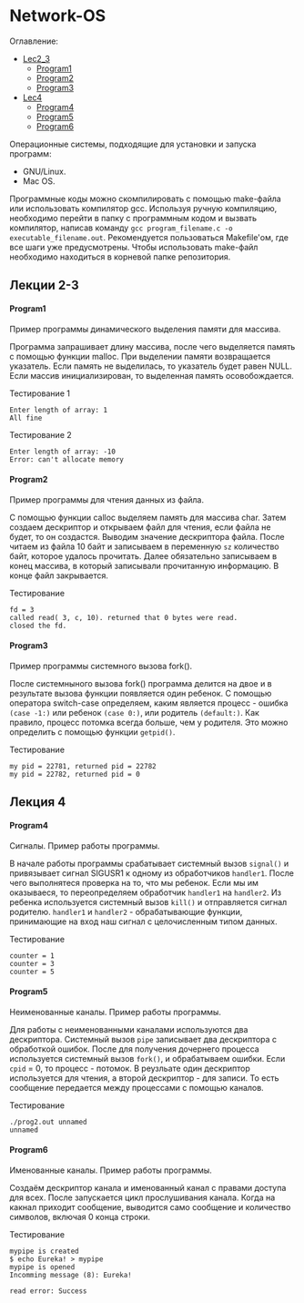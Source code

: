 # Network-OS
Оглавление:
+ [Lec2_3](#Lecture2_3)
   + [Program1](#Program1)
   + [Program2](#Program2)
   + [Program3](#Program3)
+ [Lec4](#Lecture4)
   + [Program4](#Program4)
   + [Program5](#Program5)
   + [Program6](#Program6)

Операционные системы, подходящие для установки и запуска программ:
- GNU/Linux.
- Mac OS.
 
Программные коды можно скомпилировать с помощью make-файла или использовать компилятор gcc. Используя ручную компиляцию, необходимо перейти в папку с программным кодом и вызвать компилятор, написав команду `gcc program_filename.c -o executable_filename.out`. Рекомендуется пользоваться Makefile'ом, где все шаги уже предусмотрены. Чтобы использовать make-файл необходимо находиться в корневой папке репозитория.

## <a name="Lecture2_3">Лекции 2-3</a>
#### <a name="Program1">Program1</a>  
Пример программы динамического выделения памяти для массива.

Программа запрашивает длину массива, после чего выделяется память с помощью функции malloc. При выделении памяти возвращается указатель. Если память не выделилась, то указатель будет равен NULL. Если массив инициализирован, то выделенная память осовобождается.  

Тестирование 1 
```
Enter length of array: 1  
All fine 
```
Тестирование 2 
```
Enter length of array: -10  
Error: can't allocate memory 
```

#### <a name="Program2">Program2</a>  
Пример программы для чтения данных из файла.  

C помощью функции calloc выделяем память для массива char. Затем создаем дескриптор и открываем файл для чтения, если файла не будет, то он создастся. Выводим значение дескриптора файла. После читаем из файла 10 байт и записываем в переменную `sz` количество байт, которое удалось прочитать. Далее обязательно записываем в конец массива, в который записывали прочитанную информацию. В конце файл закрывается.  

Тестирование 
```
fd = 3  
called read( 3, c, 10). returned that 0 bytes were read.  
closed the fd.  
```

#### <a name="Program3">Program3</a>  
Пример программы системного вызова fork().  

После системныного вызова fork() программа делится на двое и в результате вызова функции появляется один ребенок. С помощью оператора switch-case определяем, каким является процесс - ошибка `(case -1:)` или ребенок `(case 0:)`, или родитель `(default:)`. Как правило, процесс потомка всегда больше, чем у родителя. Это можно определить с помощью функции `getpid()`.

Тестирование 
```
my pid = 22781, returned pid = 22782
my pid = 22782, returned pid = 0
```

## <a name="Lecture4">Лекция 4</a>
#### <a name="Program4">Program4</a>  
Сигналы. Пример работы программы.

В начале работы программы срабатывает системный вызов `signal()` и привязывает сигнал SIGUSR1 к одному из обработчиков `handler1`. После чего выполнятеся проверка на то, что мы ребенок. Если мы им оказываеся, то переопределяем обработчик `handler1` на `handler2`. Из ребенка используется системный вызов `kill()` и отправляется сигнал родителю. `handler1` и `handler2` - обрабатывающие функции, принимающие на вход наш сигнал с целочисленным типом данных.

Тестирование  
```
counter = 1  
counter = 3  
counter = 5  
```

#### <a name="Program5">Program5</a>  
Неименованные каналы. Пример работы программы.

Для работы с неименованными каналами используются два дескриптора. Системный вызов `pipe` записывает два дескриптора с обработкой ошибок. После для получения дочернего процесса используется системный вызов `fork()`, и обрабатываем ошибки. Если `cpid` = 0, то процесс - потомок. В реузльате один дескриптор используется для чтения, а второй дескриптор - для записи. То есть сообщение передается между процессами с помощью каналов.

Тестирование 
```
./prog2.out unnamed
unnamed
```

#### <a name="Program6">Program6</a>  
Именованные каналы. Пример работы программы.

Создаём дескриптор канала и именованный канал с правами доступа для всех. После запускается цикл прослушивания канала. Когда на какнал приходит сообщение, выводится само сообщение и количество символов, включая 0 конца строки.

Тестирование 
```
mypipe is created  
$ echo Eureka! > mypipe  
mypipe is opened  
Incomming message (8): Eureka! 
  
read error: Success  
```
